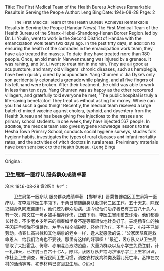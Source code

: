 Title: The First Medical Team of the Health Bureau Achieves Remarkable Results in Serving the People
Author: Leng Bing
Date: 1946-08-28
Page: 2

　　The First Medical Team of the Health Bureau
    Achieves Remarkable Results in Serving the People
    [Handan News] The First Medical Team of the Health Bureau of the Shanxi-Hebei-Shandong-Henan Border Region, led by Dr. Li Youlin, went to work in the Second District of Handan with the emancipation work team two days ago. In the past fifty days, in addition to ensuring the health of the comrades in the emancipation work team, they have also treated the masses. To date, they have treated more than 380 people. Once, an old man in Nanwenzhuang was injured by a grenade. It was raining, and Dr. Li went to treat him in the rain. They are all good at acupuncture, and many old villagers' chronic diseases, such as hemiplegia, have been quickly cured by acupuncture. Yang Chunren of Jia Dyke’s only son accidentally detonated a grenade while playing, and all five fingers of his left hand were broken. After their treatment, the child was able to work in less than ten days. Yang Chunren was as happy as the other recovered villagers, and gratefully told everyone he met, "The public hospital is truly a life-saving benefactor! They treat us without asking for money. Where can you find such a good thing!" Recently, the medical team received a large batch of mixed vaccine against cholera, typhoid, and dysentery from the Health Bureau and has been giving free injections to the masses and primary school students. In one week, they have injected 567 people. In addition, the medical team also gives hygiene knowledge lessons to the Hesha Town Primary School, conducts social hygiene surveys, studies folk hygiene habits, investigates the types of rural diseases and infant mortality rates, and the activities of witch doctors in rural areas. Preliminary materials have been sent back to the Health Bureau. (Leng Bing)



<hr /> 

Original: 


### 卫生局第一医疗队  服务群众成绩卓著
冷冰
1946-08-28
第2版()
专栏：

　　卫生局第一医疗队
    服务群众成绩卓著
    【邯郸讯】晋冀鲁豫边区卫生局第一医疗队，在李友林医生率领下，于两日前随翻身队赴邯郸二区工作。五十天来，除保证翻身队同志健康外，他们还为群众治病，迄今经他们治疗者已有三百八十余人。有一次，南文庄一老乡被手榴弹炸伤，正值下雨，李医生冒雨前去诊治。他们都善长针灸，不少老乡多年来的痼疾如半身不遂等都很快地针灸好了。夹堤杨春仁的独子因玩手榴弹不慎爆炸，左手五指全部破裂，经他们治疗，不到十天，小孩子已能劳动。杨春仁高兴得和其他病愈的老乡一样，逢人就感激的说：“公家医院真是救命恩人！给我们治病也不要钱。那里有这样的好事呀！”最近，医疗队又从卫生局领取了大批霍乱、伤寒、赤痢混合液防疫苗，大量为群众以及小学生免费注射，计一礼拜来，已注射五百六十七人。除此，该医疗队并给河沙镇小学上卫生常识课，作社会卫生调查，研究民间卫生习惯，调查农村疾病种类及婴儿死亡率，巫神在农村的活动等等，初步材料已寄回卫生局。（冷冰）
